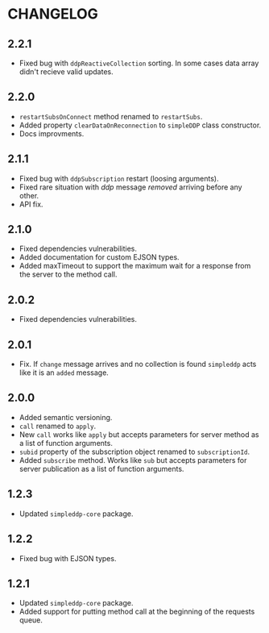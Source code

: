 # CHANGELOG

## 2.2.1

* Fixed bug with `ddpReactiveCollection` sorting. In some cases data array didn't recieve valid updates.

## 2.2.0

* `restartSubsOnConnect` method renamed to `restartSubs`.
* Added property `clearDataOnReconnection` to `simpleDDP` class constructor.
* Docs improvments.

## 2.1.1

* Fixed bug with `ddpSubscription` restart (loosing arguments).
* Fixed rare situation with *ddp* message *removed* arriving before any other.
* API fix.

## 2.1.0

* Fixed dependencies vulnerabilities.
* Added documentation for custom EJSON types.
* Added maxTimeout to support the maximum wait for a response from the server to the method call.

## 2.0.2

* Fixed dependencies vulnerabilities.

## 2.0.1

* Fix. If `change` message arrives and no collection is found `simpleddp` acts like it is an `added` message.

## 2.0.0

* Added semantic versioning.
* `call` renamed to `apply`.
* New `call` works like `apply` but accepts parameters for server method as a list of function arguments.
* `subid` property of the subscription object renamed to `subscriptionId`.
* Added `subscribe` method. Works like `sub` but accepts parameters for server publication as a list of function arguments.

## 1.2.3

* Updated `simpleddp-core` package.

## 1.2.2

* Fixed bug with EJSON types.

## 1.2.1

* Updated `simpleddp-core` package.
* Added support for putting method call at the beginning of the requests queue.
